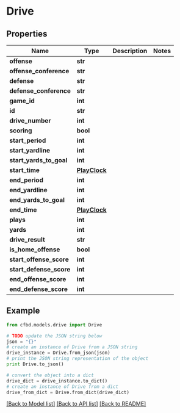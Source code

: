 # Drive


## Properties
Name | Type | Description | Notes
------------ | ------------- | ------------- | -------------
**offense** | **str** |  | 
**offense_conference** | **str** |  | 
**defense** | **str** |  | 
**defense_conference** | **str** |  | 
**game_id** | **int** |  | 
**id** | **str** |  | 
**drive_number** | **int** |  | 
**scoring** | **bool** |  | 
**start_period** | **int** |  | 
**start_yardline** | **int** |  | 
**start_yards_to_goal** | **int** |  | 
**start_time** | [**PlayClock**](PlayClock.md) |  | 
**end_period** | **int** |  | 
**end_yardline** | **int** |  | 
**end_yards_to_goal** | **int** |  | 
**end_time** | [**PlayClock**](PlayClock.md) |  | 
**plays** | **int** |  | 
**yards** | **int** |  | 
**drive_result** | **str** |  | 
**is_home_offense** | **bool** |  | 
**start_offense_score** | **int** |  | 
**start_defense_score** | **int** |  | 
**end_offense_score** | **int** |  | 
**end_defense_score** | **int** |  | 

## Example

```python
from cfbd.models.drive import Drive

# TODO update the JSON string below
json = "{}"
# create an instance of Drive from a JSON string
drive_instance = Drive.from_json(json)
# print the JSON string representation of the object
print Drive.to_json()

# convert the object into a dict
drive_dict = drive_instance.to_dict()
# create an instance of Drive from a dict
drive_from_dict = Drive.from_dict(drive_dict)
```
[[Back to Model list]](../README.md#documentation-for-models) [[Back to API list]](../README.md#documentation-for-api-endpoints) [[Back to README]](../README.md)


